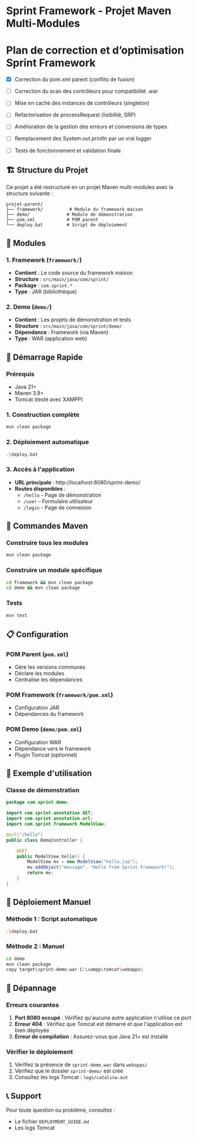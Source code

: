# Sprint Framework - Projet Maven Multi-Modules
# Plan de correction et d’optimisation Sprint Framework

- [x] Correction du pom.xml parent (conflits de fusion)
- [ ] Correction du scan des contrôleurs pour compatibilité .war
- [ ] Mise en cache des instances de contrôleurs (singleton)
- [ ] Refactorisation de processRequest (lisibilité, SRP)
- [ ] Amélioration de la gestion des erreurs et conversions de types
- [ ] Remplacement des System.out.println par un vrai logger
- [ ] Tests de fonctionnement et validation finale


## 🏗️ Structure du Projet

Ce projet a été restructuré en un projet Maven multi-modules avec la structure suivante :

```
projet-parent/
├── framework/          # Module du framework maison
├── demo/              # Module de démonstration
├── pom.xml            # POM parent
└── deploy.bat         # Script de déploiement
```

## 📁 Modules

### 1. Framework (`framework/`)
- **Contient** : Le code source du framework maison
- **Structure** : `src/main/java/com/sprint/`
- **Package** : `com.sprint.*`
- **Type** : JAR (bibliothèque)

### 2. Demo (`demo/`)
- **Contient** : Les projets de démonstration et tests
- **Structure** : `src/main/java/com/sprint/demo/`
- **Dépendance** : Framework (via Maven)
- **Type** : WAR (application web)

## 🚀 Démarrage Rapide

### Prérequis
- Java 21+
- Maven 3.9+
- Tomcat (testé avec XAMPP)

### 1. Construction complète
```bash
mvn clean package
```

### 2. Déploiement automatique
```bash
.\deploy.bat
```

### 3. Accès à l'application
- **URL principale** : http://localhost:8080/sprint-demo/
- **Routes disponibles** :
  - `/hello` - Page de démonstration
  - `/user` - Formulaire utilisateur
  - `/login` - Page de connexion

## 🔧 Commandes Maven

### Construire tous les modules
```bash
mvn clean package
```

### Construire un module spécifique
```bash
cd framework && mvn clean package
cd demo && mvn clean package
```

### Tests
```bash
mvn test
```

## 📋 Configuration

### POM Parent (`pom.xml`)
- Gère les versions communes
- Déclare les modules
- Centralise les dépendances

### POM Framework (`framework/pom.xml`)
- Configuration JAR
- Dépendances du framework

### POM Demo (`demo/pom.xml`)
- Configuration WAR
- Dépendance vers le framework
- Plugin Tomcat (optionnel)

## 🎯 Exemple d'utilisation

### Classe de démonstration
```java
package com.sprint.demo;

import com.sprint.annotation.GET;
import com.sprint.annotation.url;
import com.sprint.framework.ModelView;

@url("/hello")
public class DemoController {

    @GET
    public ModelView hello() {
        ModelView mv = new ModelView("hello.jsp");
        mv.addObject("message", "Hello from Sprint Framework!");
        return mv;
    }
}
```

## 🔄 Déploiement Manuel

### Méthode 1 : Script automatique
```bash
.\deploy.bat
```

### Méthode 2 : Manuel
```bash
cd demo
mvn clean package
copy target\sprint-demo.war C:\xampp\tomcat\webapps\
```

## 🐛 Dépannage

### Erreurs courantes
1. **Port 8080 occupé** : Vérifiez qu'aucune autre application n'utilise ce port
2. **Erreur 404** : Vérifiez que Tomcat est démarré et que l'application est bien déployée
3. **Erreur de compilation** : Assurez-vous que Java 21+ est installé

### Vérifier le déploiement
1. Vérifiez la présence de `sprint-demo.war` dans `webapps/`
2. Vérifiez que le dossier `sprint-demo/` est créé
3. Consultez les logs Tomcat : `logs/catalina.out`

## 📞 Support

Pour toute question ou problème, consultez :
- Le fichier `DEPLOYMENT_GUIDE.md`
- Les logs Tomcat
